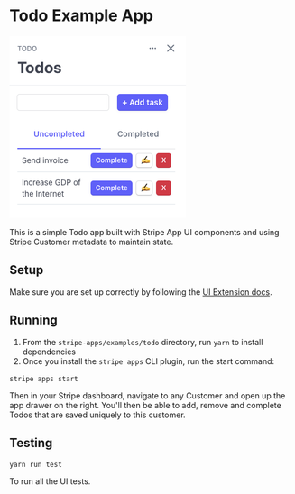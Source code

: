 # Todo Example App

![Screenshot](./screenshot.png)

This is a simple Todo app built with Stripe App UI components and using Stripe Customer metadata to maintain state.

## Setup

Make sure you are set up correctly by following the [UI Extension docs](https://stripe.com/docs/stripe-apps).

## Running

1. From the `stripe-apps/examples/todo` directory, run `yarn` to install dependencies
2. Once you install the `stripe apps` CLI plugin, run the start command:

```
stripe apps start
```

Then in your Stripe dashboard, navigate to any Customer and open up the app drawer on the right. You'll then be able to add, remove and complete Todos that are saved uniquely to this customer.

## Testing

```
yarn run test
```

To run all the UI tests.
